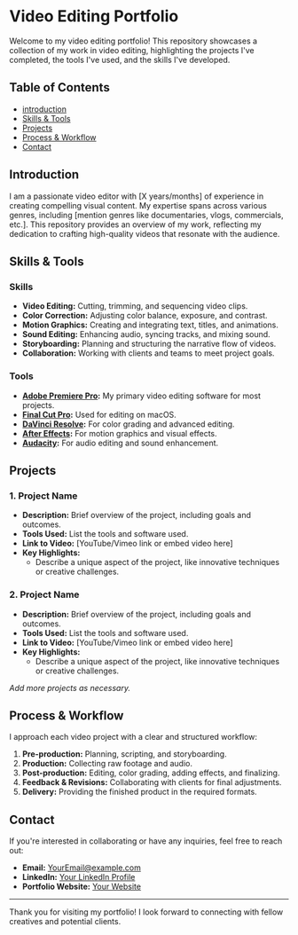 # Video Editing Portfolio

Welcome to my video editing portfolio! This repository showcases a collection of my work in video editing, highlighting the projects I've completed, the tools I've used, and the skills I've developed.

## Table of Contents

- [introduction](#introduction)
- [Skills & Tools](#skills--tools)
- [Projects](#projects)
- [Process & Workflow](#process--workflow)
- [Contact](#contact)

## Introduction

I am a passionate video editor with [X years/months] of experience in creating compelling visual content. My expertise spans across various genres, including [mention genres like documentaries, vlogs, commercials, etc.]. This repository provides an overview of my work, reflecting my dedication to crafting high-quality videos that resonate with the audience.

## Skills & Tools

### Skills

- **Video Editing:** Cutting, trimming, and sequencing video clips.
- **Color Correction:** Adjusting color balance, exposure, and contrast.
- **Motion Graphics:** Creating and integrating text, titles, and animations.
- **Sound Editing:** Enhancing audio, syncing tracks, and mixing sound.
- **Storyboarding:** Planning and structuring the narrative flow of videos.
- **Collaboration:** Working with clients and teams to meet project goals.

### Tools

- **[Adobe Premiere Pro](https://www.adobe.com/products/premiere.html):** My primary video editing software for most projects.
- **[Final Cut Pro](https://www.apple.com/final-cut-pro/):** Used for editing on macOS.
- **[DaVinci Resolve](https://www.blackmagicdesign.com/products/davinciresolve):** For color grading and advanced editing.
- **[After Effects](https://www.adobe.com/products/aftereffects.html):** For motion graphics and visual effects.
- **[Audacity](https://www.audacityteam.org/):** For audio editing and sound enhancement.

## Projects

### 1. **Project Name**
   - **Description:** Brief overview of the project, including goals and outcomes.
   - **Tools Used:** List the tools and software used.
   - **Link to Video:** [YouTube/Vimeo link or embed video here]
   - **Key Highlights:**
     - Describe a unique aspect of the project, like innovative techniques or creative challenges.

### 2. **Project Name**
   - **Description:** Brief overview of the project, including goals and outcomes.
   - **Tools Used:** List the tools and software used.
   - **Link to Video:** [YouTube/Vimeo link or embed video here]
   - **Key Highlights:**
     - Describe a unique aspect of the project, like innovative techniques or creative challenges.

*Add more projects as necessary.*

## Process & Workflow

I approach each video project with a clear and structured workflow:

1. **Pre-production:** Planning, scripting, and storyboarding.
2. **Production:** Collecting raw footage and audio.
3. **Post-production:** Editing, color grading, adding effects, and finalizing.
4. **Feedback & Revisions:** Collaborating with clients for final adjustments.
5. **Delivery:** Providing the finished product in the required formats.

## Contact

If you're interested in collaborating or have any inquiries, feel free to reach out:

- **Email:** [YourEmail@example.com](mailto:YourEmail@example.com)
- **LinkedIn:** [Your LinkedIn Profile](https://www.linkedin.com/)
- **Portfolio Website:** [Your Website](https://www.yourwebsite.com/)

---

Thank you for visiting my portfolio! I look forward to connecting with fellow creatives and potential clients.
